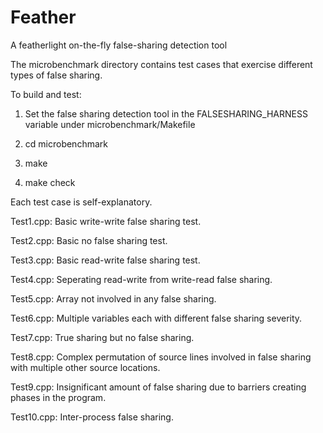 # Feather
A featherlight on-the-fly false-sharing detection tool

The microbenchmark directory contains test cases that exercise different types of false sharing. 

To build and test:

1. Set the false sharing detection tool in the FALSESHARING_HARNESS variable under microbenchmark/Makefile

2. cd microbenchmark

3. make

4. make check

Each test case is self-explanatory. 

Test1.cpp: Basic write-write false sharing test.

Test2.cpp: Basic no false sharing test.

Test3.cpp: Basic read-write false sharing test.

Test4.cpp: Seperating read-write from write-read false sharing.

Test5.cpp: Array not involved in any false sharing.

Test6.cpp: Multiple variables each with different false sharing severity.

Test7.cpp: True sharing but no false sharing.

Test8.cpp: Complex permutation of source lines involved in false sharing with multiple other source locations.

Test9.cpp: Insignificant amount of false sharing due to barriers creating phases in the program.

Test10.cpp: Inter-process false sharing.

